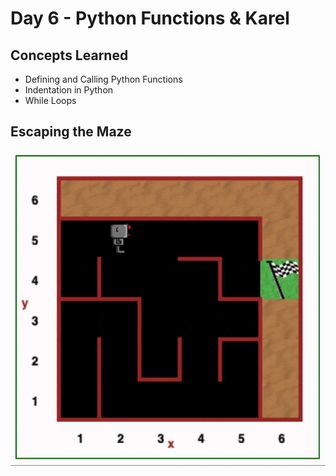 # Day 6 - Python Functions & Karel
## Concepts Learned
- Defining and Calling Python Functions
- Indentation in Python
- While Loops
## Escaping the Maze
![Day 006 Code Demo](../gifs/Day006.gif)
